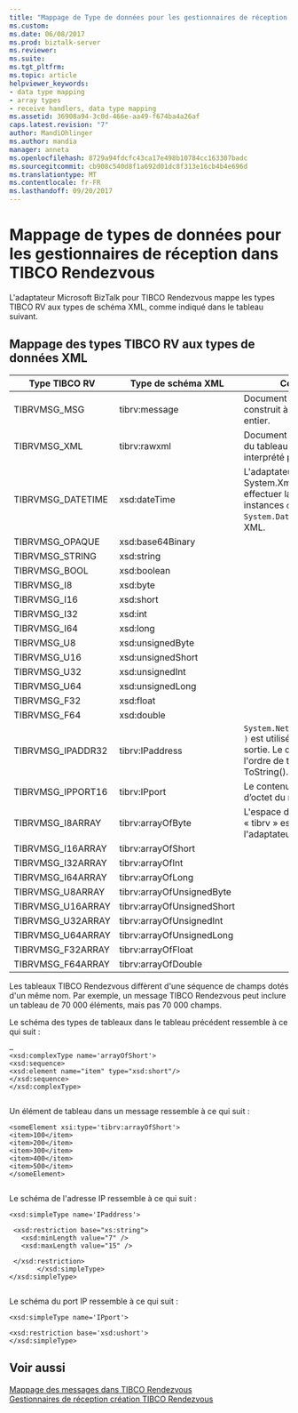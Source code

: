 ```yaml
---
title: "Mappage de Type de données pour les gestionnaires de réception dans TIBCO Rendezvous | Documents Microsoft"
ms.custom: 
ms.date: 06/08/2017
ms.prod: biztalk-server
ms.reviewer: 
ms.suite: 
ms.tgt_pltfrm: 
ms.topic: article
helpviewer_keywords:
- data type mapping
- array types
- receive handlers, data type mapping
ms.assetid: 36908a94-3c0d-466e-aa49-f674ba4a26af
caps.latest.revision: "7"
author: MandiOhlinger
ms.author: mandia
manager: anneta
ms.openlocfilehash: 8729a94fdcfc43ca17e498b10784cc163307badc
ms.sourcegitcommit: cb908c540d8f1a692d01dc8f313e16cb4b4e696d
ms.translationtype: MT
ms.contentlocale: fr-FR
ms.lasthandoff: 09/20/2017
---
```

# <a name="data-type-mapping-for-receive-handlers-in-tibco-rendezvous"></a>Mappage de types de données pour les gestionnaires de réception dans TIBCO Rendezvous
L'adaptateur Microsoft BizTalk pour TIBCO Rendezvous mappe les types TIBCO RV aux types de schéma XML, comme indiqué dans le tableau suivant.  
  
## <a name="tibco-rv-to-xml-data-type-mapping"></a>Mappage des types TIBCO RV aux types de données XML  
  
|Type TIBCO RV|Type de schéma XML|Commentaires|  
|-------------------|---------------------|--------------|  
|TIBRVMSG_MSG|tibrv:message|Document XML complet construit à partir du message entier.|  
|TIBRVMSG_XML|tibrv:rawxml|Document XML construit à partir du tableau d'octets (non interprété par l'adaptateur).|  
|TIBRVMSG_DATETIME|xsd:dateTime|L'adaptateur utilise la classe System.Xml.XmlConvert pour effectuer la conversion entre les instances `dateTime` et `System.DateTime` du schéma XML.|  
|TIBRVMSG_OPAQUE|xsd:base64Binary||  
|TIBRVMSG_STRING|xsd:string||  
|TIBRVMSG_BOOL|xsd:boolean||  
|TIBRVMSG_I8|xsd:byte||  
|TIBRVMSG_I16|xsd:short||  
|TIBRVMSG_I32|xsd:int||  
|TIBRVMSG_I64|xsd:long||  
|TIBRVMSG_U8|xsd:unsignedByte||  
|TIBRVMSG_U16|xsd:unsignedShort||  
|TIBRVMSG_U32|xsd:unsignedInt||  
|TIBRVMSG_U64|xsd:unsignedLong||  
|TIBRVMSG_F32|xsd:float||  
|TIBRVMSG_F64|xsd:double||  
|TIBRVMSG_IPADDR32|tibrv:IPaddress|`System.Net.IPAddress.ToString( )` est utilisé pour générer la sortie. Le contenu apparaît dans l'ordre de tri du réseau grâce à ToString().|  
|TIBRVMSG_IPPORT16|tibrv:IPport|Le contenu est dans l’ordre d’octet du réseau|  
|TIBRVMSG_I8ARRAY|tibrv:arrayOfByte|L'espace de noms de schéma « tibrv » est fourni avec l'adaptateur.|  
|TIBRVMSG_I16ARRAY|tibrv:arrayOfShort||  
|TIBRVMSG_I32ARRAY|tibrv:arrayOfInt||  
|TIBRVMSG_I64ARRAY|tibrv:arrayOfLong||  
|TIBRVMSG_U8ARRAY|tibrv:arrayOfUnsignedByte||  
|TIBRVMSG_U16ARRAY|tibrv:arrayOfUnsignedShort||  
|TIBRVMSG_U32ARRAY|tibrv:arrayOfUnsignedInt||  
|TIBRVMSG_U64ARRAY|tibrv:arrayOfUnsignedLong||  
|TIBRVMSG_F32ARRAY|tibrv:arrayOfFloat||  
|TIBRVMSG_F64ARRAY|tibrv:arrayOfDouble||  
  
 Les tableaux TIBCO Rendezvous diffèrent d'une séquence de champs dotés d'un même nom. Par exemple, un message TIBCO Rendezvous peut inclure un tableau de 70 000 éléments, mais pas 70 000 champs.  
  
 Le schéma des types de tableaux dans le tableau précédent ressemble à ce qui suit :  
  
```  
…  
<xsd:complexType name='arrayOfShort'>  
<xsd:sequence>  
<xsd:element name="item" type="xsd:short"/>  
</xsd:sequence>  
</xsd:complexType>  
  
```  
  
 Un élément de tableau dans un message ressemble à ce qui suit :  
  
```  
<someElement xsi:type='tibrv:arrayOfShort'>  
<item>100</item>  
<item>200</item>  
<item>300</item>  
<item>400</item>  
<item>500</item>  
</someElement>  
  
```  
  
 Le schéma de l'adresse IP ressemble à ce qui suit :  
  
```  
<xsd:simpleType name='IPaddress'>  
  
 <xsd:restriction base="xs:string">  
   <xsd:minLength value="7" />  
   <xsd:maxLength value="15" />  
  
 </xsd:restriction>  
       </xsd:simpleType>   
</xsd:simpleType>  
  
```  
  
 Le schéma du port IP ressemble à ce qui suit :  
  
```  
<xsd:simpleType name='IPport'>  
  
<xsd:restriction base='xsd:ushort'>  
</xsd:simpleType>  
```  
  
## <a name="see-also"></a>Voir aussi  
 [Mappage des messages dans TIBCO Rendezvous](../core/message-mapping-in-tibco-rendezvous.md)   
 [Gestionnaires de réception création TIBCO Rendezvous](../core/creating-tibco-rendezvous-receive-handlers.md)